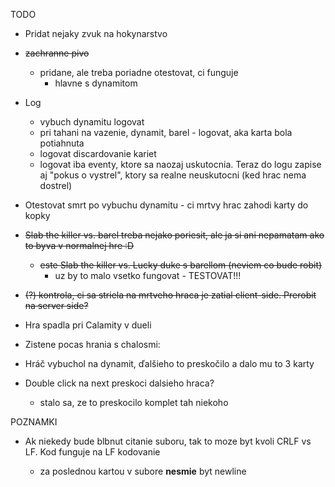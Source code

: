 TODO
* Pridat nejaky zvuk na hokynarstvo
* ~~zachranne pivo~~
    * pridane, ale treba poriadne otestovat, ci funguje
        * hlavne s dynamitom
* Log
    * vybuch dynamitu logovat
    * pri tahani na vazenie, dynamit, barel - logovat, aka karta bola potiahnuta
    * logovat discardovanie kariet
    * logovat iba eventy, ktore sa naozaj uskutocnia. Teraz do logu zapise aj "pokus o vystrel", ktory sa realne neuskutocni (ked hrac nema dostrel)
* Otestovat smrt po vybuchu dynamitu - ci mrtvy hrac zahodi karty do kopky
* ~~Slab the killer vs. barel treba nejako poriesit, ale ja si ani nepamatam ako to byva v normalnej hre :D~~
    * ~~este Slab the killer vs. Lucky duke s barellom (neviem co bude robit)~~
      * uz by to malo vsetko fungovat - TESTOVAT!!!
* ~~(?) kontrola, ci sa striela na mrtveho hraca je zatial client-side. Prerobit na server side?~~
* Hra spadla pri Calamity v dueli 


* Zistene pocas hrania s chalosmi:
* Hráč vybuchol na dynamit, ďalšieho to preskočilo a dalo mu to 3 karty
* Double click na next preskoci dalsieho hraca?
    * stalo sa, ze to preskocilo komplet tah niekoho


POZNAMKI
* Ak niekedy bude blbnut citanie suboru, tak to moze byt kvoli CRLF vs LF. Kod funguje na LF kodovanie
  
    * za poslednou kartou v subore **nesmie** byt newline
